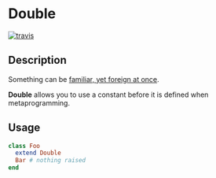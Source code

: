 # Double

[![travis][status]][travis]

## Description

Something can be [familiar, yet foreign at once][uncanny].

**Double** allows you to use a constant before it is defined when
metaprogramming.

## Usage

```ruby
class Foo
  extend Double
  Bar # nothing raised
end
```

[status]: https://secure.travis-ci.org/hakanensari/double.png
[travis]: http://travis-ci.org/hakanensari/double
[uncanny]: http://www-rohan.sdsu.edu/~amtower/uncanny.html
